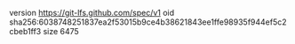 version https://git-lfs.github.com/spec/v1
oid sha256:6038748251837ea2f53015b9ce4b38621843ee1ffe98935f944ef5c2cbeb1ff3
size 6475

